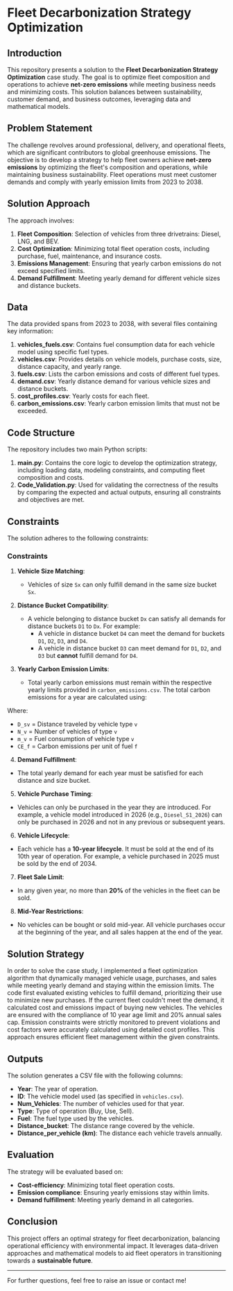 # Fleet Decarbonization Strategy Optimization

## Introduction

This repository presents a solution to the **Fleet Decarbonization Strategy Optimization** case study. The goal is to optimize fleet composition and operations to achieve **net-zero emissions** while meeting business needs and minimizing costs. This solution balances between sustainability, customer demand, and business outcomes, leveraging data and mathematical models.

## Problem Statement

The challenge revolves around professional, delivery, and operational fleets, which are significant contributors to global greenhouse emissions. The objective is to develop a strategy to help fleet owners achieve **net-zero emissions** by optimizing the fleet's composition and operations, while maintaining business sustainability. Fleet operations must meet customer demands and comply with yearly emission limits from 2023 to 2038.

## Solution Approach

The approach involves:

1. **Fleet Composition**: Selection of vehicles from three drivetrains: Diesel, LNG, and BEV.
2. **Cost Optimization**: Minimizing total fleet operation costs, including purchase, fuel, maintenance, and insurance costs.
3. **Emissions Management**: Ensuring that yearly carbon emissions do not exceed specified limits.
4. **Demand Fulfillment**: Meeting yearly demand for different vehicle sizes and distance buckets.

## Data

The data provided spans from 2023 to 2038, with several files containing key information:

1. **vehicles_fuels.csv**: Contains fuel consumption data for each vehicle model using specific fuel types.
2. **vehicles.csv**: Provides details on vehicle models, purchase costs, size, distance capacity, and yearly range.
3. **fuels.csv**: Lists the carbon emissions and costs of different fuel types.
4. **demand.csv**: Yearly distance demand for various vehicle sizes and distance buckets.
5. **cost_profiles.csv**: Yearly costs for each fleet.
6. **carbon_emissions.csv**: Yearly carbon emission limits that must not be exceeded.

## Code Structure

The repository includes two main Python scripts:

1. **main.py**: Contains the core logic to develop the optimization strategy, including loading data, modeling constraints, and computing fleet composition and costs.
2. **Code_Validation.py**: Used for validating the correctness of the results by comparing the expected and actual outputs, ensuring all constraints and objectives are met.

## Constraints

The solution adheres to the following constraints:
### Constraints

1. **Vehicle Size Matching**:
   - Vehicles of size `Sx` can only fulfill demand in the same size bucket `Sx`.

2. **Distance Bucket Compatibility**:
   - A vehicle belonging to distance bucket `Dx` can satisfy all demands for distance buckets `D1` to `Dx`. For example:
     - A vehicle in distance bucket `D4` can meet the demand for buckets `D1`, `D2`, `D3`, and `D4`.
     - A vehicle in distance bucket `D3` can meet demand for `D1`, `D2`, and `D3` but **cannot** fulfill demand for `D4`.

3. **Yearly Carbon Emission Limits**:
   - Total yearly carbon emissions must remain within the respective yearly limits provided in `carbon_emissions.csv`. The total carbon emissions for a year are calculated using:

Where:
- `D_sv` = Distance traveled by vehicle type `v`
- `N_v` = Number of vehicles of type `v`
- `m_v` = Fuel consumption of vehicle type `v`
- `CE_f` = Carbon emissions per unit of fuel `f`

4. **Demand Fulfillment**:
- The total yearly demand for each year must be satisfied for each distance and size bucket.

5. **Vehicle Purchase Timing**:
- Vehicles can only be purchased in the year they are introduced. For example, a vehicle model introduced in 2026 (e.g., `Diesel_S1_2026`) can only be purchased in 2026 and not in any previous or subsequent years.

6. **Vehicle Lifecycle**:
- Each vehicle has a **10-year lifecycle**. It must be sold at the end of its 10th year of operation. For example, a vehicle purchased in 2025 must be sold by the end of 2034.

7. **Fleet Sale Limit**:
- In any given year, no more than **20%** of the vehicles in the fleet can be sold.

8. **Mid-Year Restrictions**:
- No vehicles can be bought or sold mid-year. All vehicle purchases occur at the beginning of the year, and all sales happen at the end of the year.


## Solution Strategy
In order to solve the case study, I implemented a fleet optimization algorithm that dynamically managed vehicle usage, purchases, and sales while meeting yearly demand and staying within the emission limits. The code first evaluated existing vehicles to fulfill demand, prioritizing their use to minimize new purchases. If the current fleet couldn't meet the demand, it calculated cost and emissions impact of buying new vehicles. The vehicles are ensured with the compliance of 10 year age limit and 20% annual sales cap. Emission constraints were strictly monitored to prevent violations and cost factors were accurately calculated using detailed cost profiles. This approach ensures efficient fleet management within the given constraints.


## Outputs

The solution generates a CSV file with the following columns:
- **Year**: The year of operation.
- **ID**: The vehicle model used (as specified in `vehicles.csv`).
- **Num_Vehicles**: The number of vehicles used for that year.
- **Type**: Type of operation (Buy, Use, Sell).
- **Fuel**: The fuel type used by the vehicles.
- **Distance_bucket**: The distance range covered by the vehicle.
- **Distance_per_vehicle (km)**: The distance each vehicle travels annually.


## Evaluation

The strategy will be evaluated based on:
- **Cost-efficiency**: Minimizing total fleet operation costs.
- **Emission compliance**: Ensuring yearly emissions stay within limits.
- **Demand fulfillment**: Meeting yearly demand in all categories.

## Conclusion

This project offers an optimal strategy for fleet decarbonization, balancing operational efficiency with environmental impact. It leverages data-driven approaches and mathematical models to aid fleet operators in transitioning towards a **sustainable future**.

---

For further questions, feel free to raise an issue or contact me!
